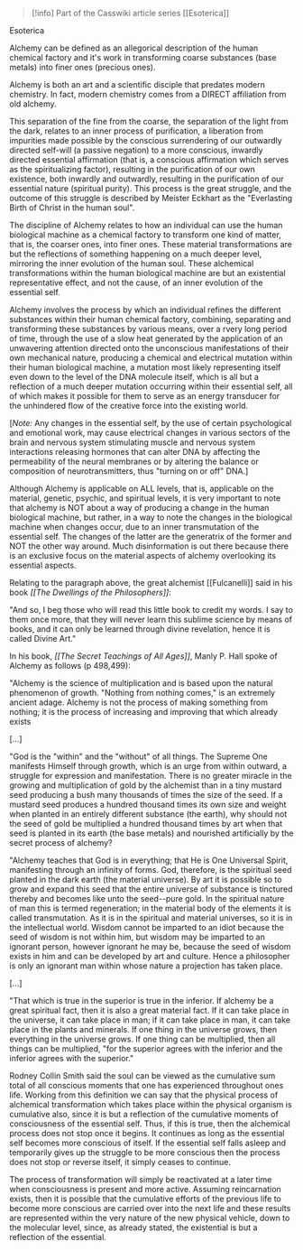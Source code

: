 
> [!info] Part of the Casswiki article series [[Esoterica]]

Esoterica

Alchemy can be defined as an allegorical description of the human chemical factory and it's work in transforming coarse substances (base metals) into finer ones (precious ones).

Alchemy is both an art and a scientific disciple that predates modern chemistry. In fact, modern chemistry comes from a DIRECT affiliation from old alchemy.

This separation of the fine from the coarse, the separation of the light from the dark, relates to an inner process of purification, a liberation from impurities made possible by the conscious surrendering of our outwardly directed self-will (a passive negation) to a more conscious, inwardly directed essential affirmation (that is, a conscious affirmation which serves as the spiritualizing factor), resulting in the purification of our own existence, both inwardly and outwardly, resulting in the purification of our essential nature (spiritual purity). This process is the great struggle, and the outcome of this struggle is described by Meister Eckhart as the "Everlasting Birth of Christ in the human soul".

The discipline of Alchemy relates to how an individual can use the human biological machine as a chemical factory to transform one kind of matter, that is, the coarser ones, into finer ones. These material transformations are but the reflections of something happening on a much deeper level, mirroring the inner evolution of the human soul. These alchemical transformations within the human biological machine are but an existential representative effect, and not the cause, of an inner evolution of the essential self.

Alchemy involves the process by which an individual refines the different substances within their human chemical factory, combining, separating and transforming these substances by various means, over a rvery long period of time, through the use of a slow heat generated by the application of an unwavering attention directed onto the unconscious manifestations of their own mechanical nature, producing a chemical and electrical mutation within their human biological machine, a mutation most likely representing itself even down to the level of the DNA molecule itself, which is all but a reflection of a much deeper mutation occurring within their essential self, all of which makes it possible for them to serve as an energy transducer for the unhindered flow of the creative force into the existing world.

\[_Note:_ Any changes in the essential self, by the use of certain psychological and emotional work, may cause electrical changes in various sectors of the brain and nervous system stimulating muscle and nervous system interactions releasing hormones that can alter DNA by affecting the permeability of the neural membranes or by altering the balance or composition of neurotransmitters, thus "turning on or off" DNA.\]

Although Alchemy is applicable on ALL levels, that is, applicable on the material, genetic, psychic, and spiritual levels, it is very important to note that alchemy is NOT about a way of producing a change in the human biological machine, but rather, in a way to note the changes in the biological machine when changes occur, due to an inner transmutation of the essential self. The changes of the latter are the generatrix of the former and NOT the other way around. Much disinformation is out there because there is an exclusive focus on the material aspects of alchemy overlooking its essential aspects.

Relating to the paragraph above, the great alchemist [[Fulcanelli]] said in his book _[[The Dwellings of the Philosophers]]_:

"And so, I beg those who will read this little book to credit my words. I say to them once more, that they will never learn this sublime science by means of books, and it can only be learned through divine revelation, hence it is called Divine Art."

In his book, _[[The Secret Teachings of All Ages]]_, Manly P. Hall spoke of Alchemy as follows (p 498,499):

"Alchemy is the science of multiplication and is based upon the natural phenomenon of growth. "Nothing from nothing comes," is an extremely ancient adage. Alchemy is not the process of making something from nothing; it is the process of increasing and improving that which already exists

\[...\]

"God is the "within" and the "without" of all things. The Supreme One manifests Himself through growth, which is an urge from within outward, a struggle for expression and manifestation. There is no greater miracle in the growing and multiplication of gold by the alchemist than in a tiny mustard seed producing a bush many thousands of times the size of the seed. If a mustard seed produces a hundred thousand times its own size and weight when planted in an entirely different substance (the earth), why should not the seed of gold be multiplied a hundred thousand times by art when that seed is planted in its earth (the base metals) and nourished artificially by the secret process of alchemy?

"Alchemy teaches that God is in everything; that He is One Universal Spirit, manifesting through an infinity of forms. God, therefore, is the spiritual seed planted in the dark earth (the material universe). By art it is possible so to grow and expand this seed that the entire universe of substance is tinctured thereby and becomes like unto the seed--pure gold. In the spiritual nature of man this is termed regeneration; in the material body of the elements it is called transmutation. As it is in the spiritual and material universes, so it is in the intellectual world. Wisdom cannot be imparted to an idiot because the seed of wisdom is not within him, but wisdom may be imparted to an ignorant person, however ignorant he may be, because the seed of wisdom exists in him and can be developed by art and culture. Hence a philosopher is only an ignorant man within whose nature a projection has taken place.

\[...\]

"That which is true in the superior is true in the inferior. If alchemy be a great spiritual fact, then it is also a great material fact. If it can take place in the universe, it can take place in man; if it can take place in man, it can take place in the plants and minerals. If one thing in the universe grows, then everything in the universe grows. If one thing can be multiplied, then all things can be multiplied, "for the superior agrees with the inferior and the inferior agrees with the superior."

Rodney Collin Smith said the soul can be viewed as the cumulative sum total of all conscious moments that one has experienced throughout ones life. Working from this definition we can say that the physical process of alchemical transformation which takes place within the physical organism is cumulative also, since it is but a reflection of the cumulative moments of consciousness of the essential self. Thus, if this is true, then the alchemical process does not stop once it begins. It continues as long as the essential self becomes more conscious of itself. If the essential self falls asleep and temporarily gives up the struggle to be more conscious then the process does not stop or reverse itself, it simply ceases to continue.

The process of transformation will simply be reactivated at a later time when consciousness is present and more active. Assuming reincarnation exists, then it is possible that the cumulative efforts of the previous life to become more conscious are carried over into the next life and these results are represented within the very nature of the new physical vehicle, down to the molecular level, since, as already stated, the existential is but a reflection of the essential.